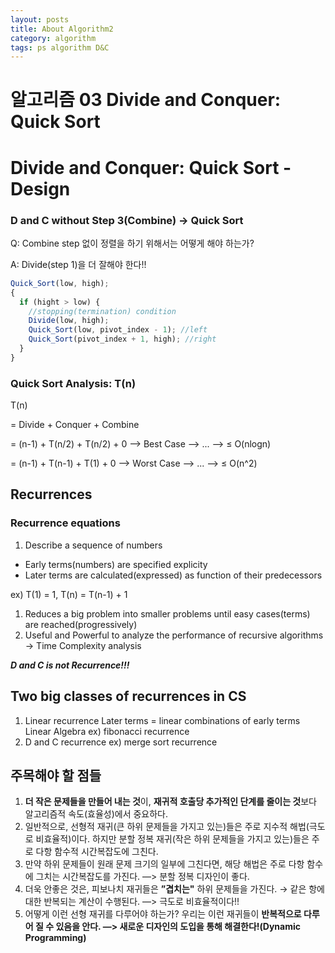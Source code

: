 ```yaml
---
layout: posts
title: About Algorithm2
category: algorithm
tags: ps algorithm D&C
---
```


# 알고리즘 03 Divide and Conquer: Quick Sort

# Divide and Conquer: Quick Sort - Design

### D and C without Step 3(Combine) → Quick Sort

Q: Combine step 없이 정렬을 하기 위해서는 어떻게 해야 하는가?

A: Divide(step 1)을 더 잘해야 한다!!

```jsx
Quick_Sort(low, high);
{
  if (hight > low) {
    //stopping(termination) condition
    Divide(low, high);
    Quick_Sort(low, pivot_index - 1); //left
    Quick_Sort(pivot_index + 1, high); //right
  }
}
```

### Quick Sort Analysis: T(n)

T(n)

= Divide + Conquer + Combine

= (n-1) + T(n/2) + T(n/2) + 0 —> Best Case —> ... —> ≤ O(nlogn)

= (n-1) + T(n-1) + T(1) + 0 —> Worst Case —> ... —> ≤ O(n^2)

## Recurrences

### Recurrence equations

1. Describe a sequence of numbers

- Early terms(numbers) are specified explicity
- Later terms are calculated(expressed) as function of their predecessors

ex) T(1) = 1, T(n) = T(n-1) + 1

1. Reduces a big problem into smaller problems until easy cases(terms) are reached(progressively)
2. Useful and Powerful to analyze the performance of recursive algorithms → Time Complexity analysis

**_D and C is not Recurrence!!!_**

## Two big classes of recurrences in CS

1. Linear recurrence
   Later terms = linear combinations of early terms
   Linear Algebra
   ex) fibonacci recurrence
2. D and C recurrence
   ex) merge sort recurrence

## 주목해야 할 점들

1. **더 작은 문제들을 만들어 내는 것**이, **재귀적 호출당 추가적인 단계를 줄이는 것**보다 알고리즘적 속도(효율성)에서 중요하다.
2. 일반적으로, 선형적 재귀(큰 하위 문제들을 가지고 있는)들은 주로 지수적 해법(극도로 비효율적)이다.
   하지만 분할 정복 재귀(작은 하위 문제들을 가지고 있는)들은 주로 다항 함수적 시간복잡도에 그친다.
3. 만약 하위 문제들이 원래 문제 크기의 일부에 그친다면, 해당 해법은 주로 다항 함수에 그치는 시간복잡도를 가진다. —> 분할 정복 디자인이 좋다.
4. 더욱 안좋은 것은, 피보나치 재귀들은 **”겹치는"** 하위 문제들을 가진다. → 같은 항에 대한 반복되는 계산이 수행된다. —> 극도로 비효율적이다!!
5. 어떻게 이런 선형 재귀를 다루어야 하는가?
   우리는 이런 재귀들이 **반복적으로 다루어 질 수 있음을 안다.
   —> 새로운 디자인의 도입을 통해 해결한다!(Dynamic Programming)**
